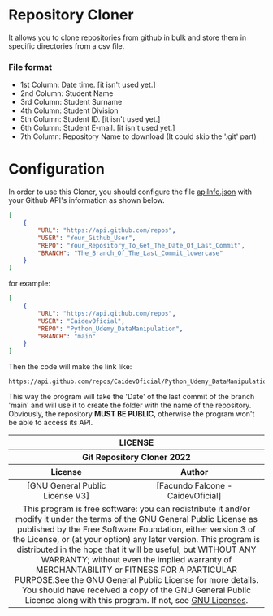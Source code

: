 # Repository Cloner
It allows you to clone repositories from github in bulk and store them in specific directories from a csv file.

### File format
* 1st Column: Date time. [it isn't used yet.]
* 2nd Column: Student Name
* 3rd Column: Student Surname
* 4th Column: Student Division
* 5th Column: Student ID. [it isn't used yet.]
* 6th Column: Student E-mail. [it isn't used yet.]
* 7th Column: Repository Name to download (It could skip the '.git' part)


# Configuration
In order to use this Cloner, you should configure the file [apiInfo.json](apiInfo.json) with your Github API's information as shown below.

```json
[
    {
        "URL": "https://api.github.com/repos",
        "USER": "Your_Github_User",
        "REPO": "Your_Repository_To_Get_The_Date_Of_Last_Commit",
        "BRANCH": "The_Branch_Of_The_Last_Commit_lowercase"
    }
]
```

for example:

```json
[
    {
        "URL": "https://api.github.com/repos",
        "USER": "CaidevOficial",
        "REPO": "Python_Udemy_DataManipulation",
        "BRANCH": "main"
    }
]
```

Then the code will make the link like:

```
https://api.github.com/repos/CaidevOficial/Python_Udemy_DataManipulation/commits/main
```

This way the program will take the 'Date' of the last commit of the branch 'main' and will use it to create the folder with the name of the repository. Obviously, the repository <strong>MUST BE PUBLIC</strong>, otherwise the program won't be able to access its API.


<table>
    <theader>
        <tr>
            <th colspan=2>
                <center><strong>LICENSE</strong></center>
            </th>
        </tr>
        <tr>
            <th colspan=2>
                <center>Git Repository Cloner 2022</center>
            </th>
        </tr>
        <tr>
            <th>
                <center>License</center>
            </th>
            <th>
                <center>Author</center>
            </th>
        </tr>
    </theader>
    <tbody>
        <tr>
            <td>
                <center>[GNU General Public License V3]</center>
            </td>
            <td>
                <center>[Facundo Falcone - CaidevOficial]</center>
            </td>
        </tr>
        <tr>
            <td colspan=2>
                <center>
                    This program is free software: you can redistribute it and/or modify
                    it under the terms of the GNU General Public License as published by
                    the Free Software Foundation, either version 3 of the License, or
                    (at your option) any later version.
                    This program is distributed in the hope that it will be useful,
                    but WITHOUT ANY WARRANTY; without even the implied warranty of
                    MERCHANTABILITY or FITNESS FOR A PARTICULAR PURPOSE.See the
                    GNU General Public License for more details.
                    You should have received a copy of the GNU General Public License
                    along with this program.
                    If not, see <a href='https://www.gnu.org/licenses/'>GNU Licenses</a>.
                </center>
            </td>
        </tr>
    </tbody>
</table>
